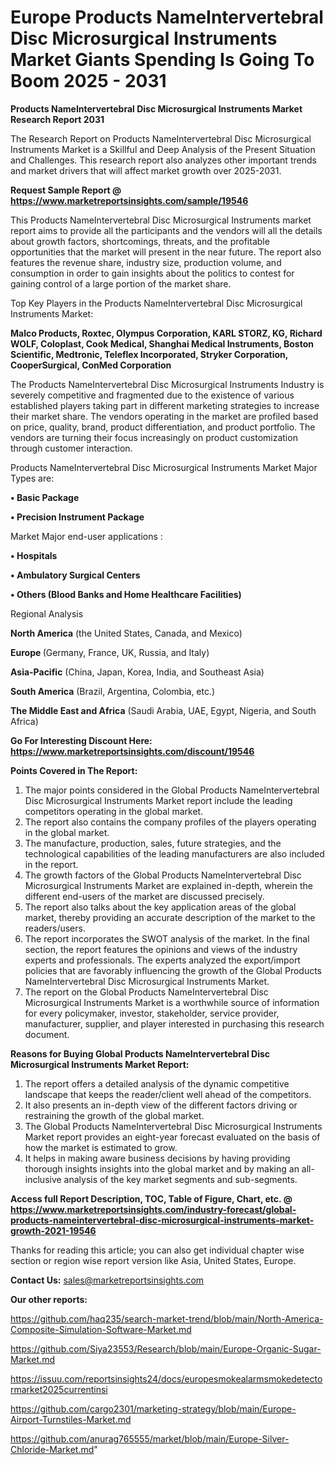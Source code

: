 # Europe Products NameIntervertebral Disc Microsurgical Instruments Market Giants Spending Is Going To Boom 2025 - 2031

<strong>Products NameIntervertebral Disc Microsurgical Instruments Market Research Report 2031</strong>

The Research Report on Products NameIntervertebral Disc Microsurgical Instruments Market is a Skillful and Deep Analysis of the Present Situation and Challenges. This research report also analyzes other important trends and market drivers that will affect market growth over 2025-2031.

<strong>Request Sample Report @ <a href=https://www.marketreportsinsights.com/sample/19546>https://www.marketreportsinsights.com/sample/19546</a></strong>

This Products NameIntervertebral Disc Microsurgical Instruments market report aims to provide all the participants and the vendors will all the details about growth factors, shortcomings, threats, and the profitable opportunities that the market will present in the near future. The report also features the revenue share, industry size, production volume, and consumption in order to gain insights about the politics to contest for gaining control of a large portion of the market share.

Top Key Players in the Products NameIntervertebral Disc Microsurgical Instruments Market:

<strong>Malco Products, Roxtec, Olympus Corporation, KARL STORZ, KG, Richard WOLF, Coloplast, Cook Medical, Shanghai Medical Instruments, Boston Scientific, Medtronic, Teleflex Incorporated, Stryker Corporation, CooperSurgical, ConMed Corporation</strong>

The Products NameIntervertebral Disc Microsurgical Instruments Industry is severely competitive and fragmented due to the existence of various established players taking part in different marketing strategies to increase their market share. The vendors operating in the market are profiled based on price, quality, brand, product differentiation, and product portfolio. The vendors are turning their focus increasingly on product customization through customer interaction.

Products NameIntervertebral Disc Microsurgical Instruments Market Major Types are:

<strong>• Basic Package

• Precision Instrument Package</strong>

Market Major end-user applications :

<strong>• Hospitals

• Ambulatory Surgical Centers

• Others (Blood Banks and Home Healthcare Facilities)</strong>

Regional Analysis

</u><strong><b>North America</b></strong> (the United States, Canada, and Mexico)

<strong><b>Europe </b></strong>(Germany, France, UK, Russia, and Italy)

<strong><b>Asia-Pacific</b></strong> (China, Japan, Korea, India, and Southeast Asia)

<strong><b>South America</b></strong> (Brazil, Argentina, Colombia, etc.)

<strong><b>The Middle East and Africa</b></strong> (Saudi Arabia, UAE, Egypt, Nigeria, and South Africa)

<strong>Go For Interesting Discount Here: <a href=https://www.marketreportsinsights.com/discount/19546>https://www.marketreportsinsights.com/discount/19546</a></strong>

<strong>Points Covered in The Report:</strong>
<ol>
  <li>The major points considered in the Global Products NameIntervertebral Disc Microsurgical Instruments Market report include the leading competitors operating in the global market.</li>
  <li>The report also contains the company profiles of the players operating in the global market.</li>
  <li>The manufacture, production, sales, future strategies, and the technological capabilities of the leading manufacturers are also included in the report.</li>
  <li>The growth factors of the Global Products NameIntervertebral Disc Microsurgical Instruments Market are explained in-depth, wherein the different end-users of the market are discussed precisely.</li>
  <li>The report also talks about the key application areas of the global market, thereby providing an accurate description of the market to the readers/users.</li>
  <li>The report incorporates the SWOT analysis of the market. In the final section, the report features the opinions and views of the industry experts and professionals. The experts analyzed the export/import policies that are favorably influencing the growth of the Global Products NameIntervertebral Disc Microsurgical Instruments Market.</li>
  <li>The report on the Global Products NameIntervertebral Disc Microsurgical Instruments Market is a worthwhile source of information for every policymaker, investor, stakeholder, service provider, manufacturer, supplier, and player interested in purchasing this research document.</li>
</ol>
<strong>Reasons for Buying Global Products NameIntervertebral Disc Microsurgical Instruments Market Report:</strong>

<ol>
  <li>The report offers a detailed analysis of the dynamic competitive landscape that keeps the reader/client well ahead of the competitors.</li>
  <li>It also presents an in-depth view of the different factors driving or restraining the growth of the global market.</li>
  <li>The Global Products NameIntervertebral Disc Microsurgical Instruments Market report provides an eight-year forecast evaluated on the basis of how the market is estimated to grow.</li>
  <li>It helps in making aware business decisions by having providing thorough insights insights into the global market and by making an all-inclusive analysis of the key market segments and sub-segments.</li>
</ol>
<strong>Access full Report Description, TOC, Table of Figure, Chart, etc. @ <a href=https://www.marketreportsinsights.com/industry-forecast/global-products-nameintervertebral-disc-microsurgical-instruments-market-growth-2021-19546>https://www.marketreportsinsights.com/industry-forecast/global-products-nameintervertebral-disc-microsurgical-instruments-market-growth-2021-19546</a></strong>


Thanks for reading this article; you can also get individual chapter wise section or region wise report version like Asia, United States, Europe.

<strong>Contact Us:</strong>
sales@marketreportsinsights.com

<strong>Our other reports:</strong>

<a href=https://github.com/haq235/search-market-trend/blob/main/North-America-Composite-Simulation-Software-Market.md>https://github.com/haq235/search-market-trend/blob/main/North-America-Composite-Simulation-Software-Market.md</a>

<a href=https://github.com/Siya23553/Research/blob/main/Europe-Organic-Sugar-Market.md>https://github.com/Siya23553/Research/blob/main/Europe-Organic-Sugar-Market.md</a>

<a href=https://issuu.com/reportsinsights24/docs/europesmokealarmsmokedetectormarket2025currentinsi>https://issuu.com/reportsinsights24/docs/europesmokealarmsmokedetectormarket2025currentinsi</a>

<a href=https://github.com/cargo2301/marketing-strategy/blob/main/Europe-Airport-Turnstiles-Market.md>https://github.com/cargo2301/marketing-strategy/blob/main/Europe-Airport-Turnstiles-Market.md</a>

<a href=https://github.com/anurag765555/market/blob/main/Europe-Silver-Chloride-Market.md>https://github.com/anurag765555/market/blob/main/Europe-Silver-Chloride-Market.md</a>"

